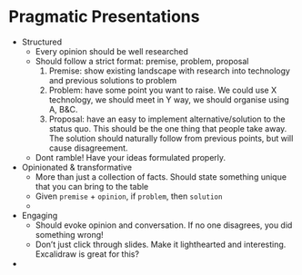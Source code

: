 # Pragmatic Presentations

- Structured
	- Every opinion should be well researched
	- Should follow a strict format: premise, problem, proposal
		1. Premise: show existing landscape with research into technology and previous solutions to problem
		2. Problem: have some point you want to raise. We could use X technology, we should meet in Y way, we should organise using A, B&C.
		3. Proposal: have an easy to implement alternative/solution to the status quo. This should be the one thing that people take away. The solution should naturally follow from previous points, but will cause disagreement.
	- Dont ramble! Have your ideas formulated properly.
- Opinionated & transformative 
	- More than just a collection of facts. Should state something unique that you can bring to the table 
	- Given `premise` + `opinion`, if `problem`, then `solution`
	-
- Engaging
	- Should evoke opinion and conversation. If no one disagrees, you did something wrong!
	- Don’t just click through slides. Make it lighthearted and interesting. Excalidraw is great for this?
-
